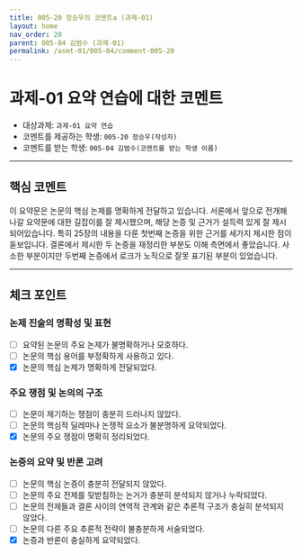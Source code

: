 ```yaml
---
title: 005-20 정승우의 코멘트a (과제-01)
layout: home
nav_order: 20
parent: 005-04 김범수 (과제-01)
permalink: /asmt-01/005-04/comment-005-20
---
```


# 과제-01 요약 연습에 대한 코멘트

- 대상과제: `과제-01 요약 연습`
- 코멘트를 제공하는 학생: `005-20 정승우(작성자)` 
- 코멘트를 받는 학생: `005-04 김범수(코멘트를 받는 학생 이름)` 

---

## 핵심 코멘트

이 요약문은 논문의 핵심 논제를 명확하게 전달하고 있습니다. 서론에서 앞으로 전개해나갈 요약문에 대한 길잡이를 잘 제시했으며, 해당 논증 및 근거가 설득력 있게 잘 제시되어있습니다. 특히 25장의 내용을 다룬 첫번째 논증을 위한 근거를 세가지 제시한 점이 돋보입니다. 결론에서 제시한 두 논증을 재정리한 부분도 이해 측면에서 좋았습니다. 사소한 부분이지만 두번째 논증에서 로크가 노직으로 잘못 표기된 부분이 있었습니다.

---

## 체크 포인트

### 논제 진술의 명확성 및 표현  
- [ ] 요약된 논문의 주요 논제가 불명확하거나 모호하다.  
- [ ] 논문의 핵심 용어를 부정확하게 사용하고 있다.  
- [x] 논문의 핵심 논제가 명확하게 전달되었다.  

### 주요 쟁점 및 논의의 구조  
- [ ] 논문이 제기하는 쟁점이 충분히 드러나지 않았다.  
- [ ] 논문의 핵심적 딜레마나 논쟁적 요소가 불분명하게 요약되었다.  
- [x] 논문의 주요 쟁점이 명확히 정리되었다.  

### 논증의 요약 및 반론 고려  
- [ ] 논문의 핵심 논증이 충분히 전달되지 않았다.  
- [ ] 논문의 주요 전제를 뒷받침하는 논거가 충분히 분석되지 않거나 누락되었다.  
- [ ] 논문의 전제들과 결론 사이의 연역적 관계와 같은 추론적 구조가 충실히 분석되지 않았다.  
- [ ] 논문의 다른 주요 추론적 전략이 불충분하게 서술되었다.
- [x] 논증과 반론이 충실하게 요약되었다. 